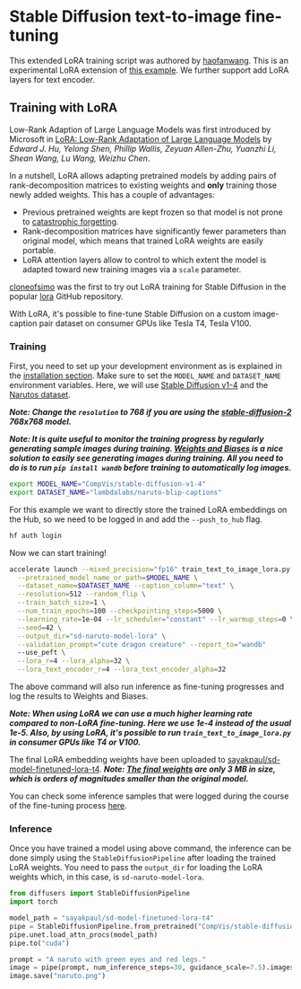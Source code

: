 # Stable Diffusion text-to-image fine-tuning
This extended LoRA training script was authored by [haofanwang](https://github.com/haofanwang).
This is an experimental LoRA extension of [this example](https://github.com/huggingface/diffusers/blob/main/examples/text_to_image/train_text_to_image_lora.py). We further support add LoRA layers for text encoder.

## Training with LoRA

Low-Rank Adaption of Large Language Models was first introduced by Microsoft in [LoRA: Low-Rank Adaptation of Large Language Models](https://huggingface.co/papers/2106.09685) by *Edward J. Hu, Yelong Shen, Phillip Wallis, Zeyuan Allen-Zhu, Yuanzhi Li, Shean Wang, Lu Wang, Weizhu Chen*.

In a nutshell, LoRA allows adapting pretrained models by adding pairs of rank-decomposition matrices to existing weights and **only** training those newly added weights. This has a couple of advantages:

- Previous pretrained weights are kept frozen so that model is not prone to [catastrophic forgetting](https://www.pnas.org/doi/10.1073/pnas.1611835114).
- Rank-decomposition matrices have significantly fewer parameters than original model, which means that trained LoRA weights are easily portable.
- LoRA attention layers allow to control to which extent the model is adapted toward new training images via a `scale` parameter.

[cloneofsimo](https://github.com/cloneofsimo) was the first to try out LoRA training for Stable Diffusion in the popular [lora](https://github.com/cloneofsimo/lora) GitHub repository.

With LoRA, it's possible to fine-tune Stable Diffusion on a custom image-caption pair dataset
on consumer GPUs like Tesla T4, Tesla V100.

### Training

First, you need to set up your development environment as is explained in the [installation section](#installing-the-dependencies). Make sure to set the `MODEL_NAME` and `DATASET_NAME` environment variables. Here, we will use [Stable Diffusion v1-4](https://hf.co/CompVis/stable-diffusion-v1-4) and the [Narutos dataset](https://huggingface.co/datasets/lambdalabs/naruto-blip-captions).

**___Note: Change the `resolution` to 768 if you are using the [stable-diffusion-2](https://huggingface.co/stabilityai/stable-diffusion-2) 768x768 model.___**

**___Note: It is quite useful to monitor the training progress by regularly generating sample images during training. [Weights and Biases](https://docs.wandb.ai/quickstart) is a nice solution to easily see generating images during training. All you need to do is to run `pip install wandb` before training to automatically log images.___**

```bash
export MODEL_NAME="CompVis/stable-diffusion-v1-4"
export DATASET_NAME="lambdalabs/naruto-blip-captions"
```

For this example we want to directly store the trained LoRA embeddings on the Hub, so
we need to be logged in and add the `--push_to_hub` flag.

```bash
hf auth login
```

Now we can start training!

```bash
accelerate launch --mixed_precision="fp16" train_text_to_image_lora.py \
  --pretrained_model_name_or_path=$MODEL_NAME \
  --dataset_name=$DATASET_NAME --caption_column="text" \
  --resolution=512 --random_flip \
  --train_batch_size=1 \
  --num_train_epochs=100 --checkpointing_steps=5000 \
  --learning_rate=1e-04 --lr_scheduler="constant" --lr_warmup_steps=0 \
  --seed=42 \
  --output_dir="sd-naruto-model-lora" \
  --validation_prompt="cute dragon creature" --report_to="wandb"
  --use_peft \
  --lora_r=4 --lora_alpha=32 \
  --lora_text_encoder_r=4 --lora_text_encoder_alpha=32
```

The above command will also run inference as fine-tuning progresses and log the results to Weights and Biases.

**___Note: When using LoRA we can use a much higher learning rate compared to non-LoRA fine-tuning. Here we use *1e-4* instead of the usual *1e-5*. Also, by using LoRA, it's possible to run `train_text_to_image_lora.py` in consumer GPUs like T4 or V100.___**

The final LoRA embedding weights have been uploaded to [sayakpaul/sd-model-finetuned-lora-t4](https://huggingface.co/sayakpaul/sd-model-finetuned-lora-t4). **___Note: [The final weights](https://huggingface.co/sayakpaul/sd-model-finetuned-lora-t4/blob/main/pytorch_lora_weights.bin) are only 3 MB in size, which is orders of magnitudes smaller than the original model.___**

You can check some inference samples that were logged during the course of the fine-tuning process [here](https://wandb.ai/sayakpaul/text2image-fine-tune/runs/q4lc0xsw).

### Inference

Once you have trained a model using above command, the inference can be done simply using the `StableDiffusionPipeline` after loading the trained LoRA weights.  You
need to pass the `output_dir` for loading the LoRA weights which, in this case, is `sd-naruto-model-lora`.

```python
from diffusers import StableDiffusionPipeline
import torch

model_path = "sayakpaul/sd-model-finetuned-lora-t4"
pipe = StableDiffusionPipeline.from_pretrained("CompVis/stable-diffusion-v1-4", torch_dtype=torch.float16)
pipe.unet.load_attn_procs(model_path)
pipe.to("cuda")

prompt = "A naruto with green eyes and red legs."
image = pipe(prompt, num_inference_steps=30, guidance_scale=7.5).images[0]
image.save("naruto.png")
```